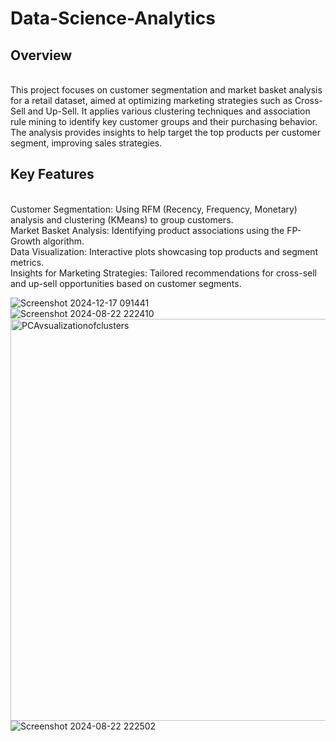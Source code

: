 # Data-Science-Analytics
<h2>Overview</h2>
<br>
This project focuses on customer segmentation and market basket analysis for a retail dataset, aimed at optimizing marketing strategies such as Cross-Sell and Up-Sell. It applies various clustering techniques and association rule mining to identify key customer groups and their purchasing behavior. The analysis provides insights to help target the top products per customer segment, improving sales strategies.
<br>
<h2>Key Features</h2>
<br>
Customer Segmentation: Using RFM (Recency, Frequency, Monetary) analysis and clustering (KMeans) to group customers.
<br>
Market Basket Analysis: Identifying product associations using the FP-Growth algorithm.
<br>
Data Visualization: Interactive plots showcasing top products and segment metrics.
<br>
Insights for Marketing Strategies: Tailored recommendations for cross-sell and up-sell opportunities based on customer segments.

<br>

![Screenshot 2024-12-17 091441](https://github.com/user-attachments/assets/59de6e86-2963-454a-a7ef-675adf1e1631)
<br>
![Screenshot 2024-08-22 222410](https://github.com/user-attachments/assets/0600744e-0e9f-4a13-b356-69650b32589a)
<br>
<img width="643" alt="PCAvsualizationofclusters" src="https://github.com/user-attachments/assets/93f09a4a-2caa-48de-b5de-3f25b9001d5e" />
<br>
![Screenshot 2024-08-22 222502](https://github.com/user-attachments/assets/f9029f59-f16a-4d84-8df2-0ed78f495845)







